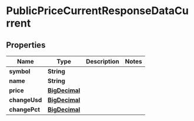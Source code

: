 
# PublicPriceCurrentResponseDataCurrent

## Properties
Name | Type | Description | Notes
------------ | ------------- | ------------- | -------------
**symbol** | **String** |  | 
**name** | **String** |  | 
**price** | [**BigDecimal**](BigDecimal.md) |  | 
**changeUsd** | [**BigDecimal**](BigDecimal.md) |  | 
**changePct** | [**BigDecimal**](BigDecimal.md) |  | 




